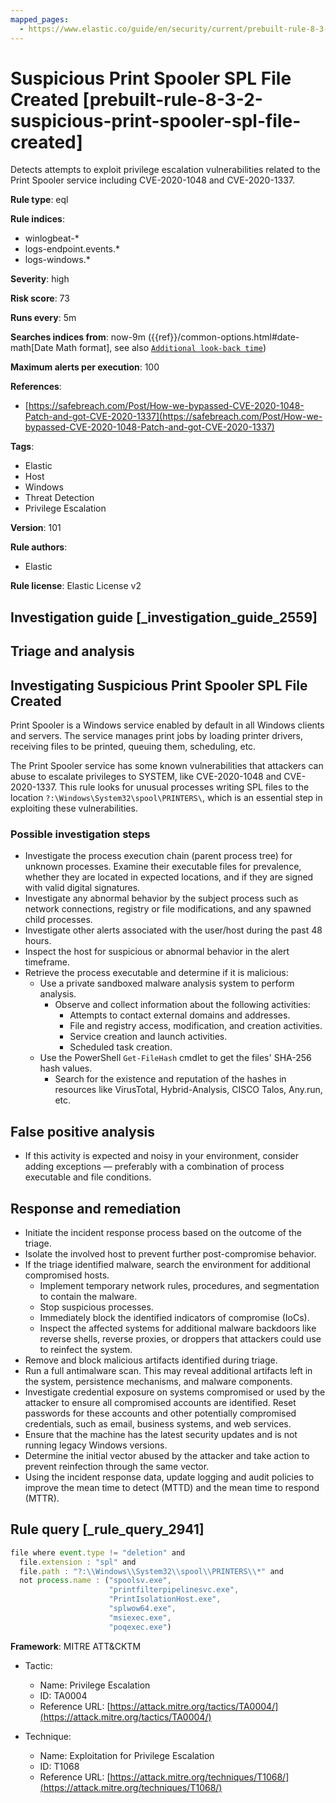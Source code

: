 ```yaml
---
mapped_pages:
  - https://www.elastic.co/guide/en/security/current/prebuilt-rule-8-3-2-suspicious-print-spooler-spl-file-created.html
---
```


# Suspicious Print Spooler SPL File Created [prebuilt-rule-8-3-2-suspicious-print-spooler-spl-file-created]

Detects attempts to exploit privilege escalation vulnerabilities related to the Print Spooler service including CVE-2020-1048 and CVE-2020-1337.

**Rule type**: eql

**Rule indices**:

* winlogbeat-*
* logs-endpoint.events.*
* logs-windows.*

**Severity**: high

**Risk score**: 73

**Runs every**: 5m

**Searches indices from**: now-9m ({{ref}}/common-options.html#date-math[Date Math format], see also [`Additional look-back time`](docs-content://solutions/security/detect-and-alert/create-detection-rule.md#rule-schedule))

**Maximum alerts per execution**: 100

**References**:

* [https://safebreach.com/Post/How-we-bypassed-CVE-2020-1048-Patch-and-got-CVE-2020-1337](https://safebreach.com/Post/How-we-bypassed-CVE-2020-1048-Patch-and-got-CVE-2020-1337)

**Tags**:

* Elastic
* Host
* Windows
* Threat Detection
* Privilege Escalation

**Version**: 101

**Rule authors**:

* Elastic

**Rule license**: Elastic License v2

## Investigation guide [_investigation_guide_2559]

## Triage and analysis

## Investigating Suspicious Print Spooler SPL File Created

Print Spooler is a Windows service enabled by default in all Windows clients and servers. The service manages print jobs
by loading printer drivers, receiving files to be printed, queuing them, scheduling, etc.

The Print Spooler service has some known vulnerabilities that attackers can abuse to escalate privileges to SYSTEM, like
CVE-2020-1048 and CVE-2020-1337. This rule looks for unusual processes writing SPL files to the location
`?:\Windows\System32\spool\PRINTERS\`, which is an essential step in exploiting these vulnerabilities.

### Possible investigation steps

- Investigate the process execution chain (parent process tree) for unknown processes. Examine their executable files
for prevalence, whether they are located in expected locations, and if they are signed with valid digital signatures.
- Investigate any abnormal behavior by the subject process such as network connections, registry or file modifications,
and any spawned child processes.
- Investigate other alerts associated with the user/host during the past 48 hours.
- Inspect the host for suspicious or abnormal behavior in the alert timeframe.
- Retrieve the process executable and determine if it is malicious:
  - Use a private sandboxed malware analysis system to perform analysis.
    - Observe and collect information about the following activities:
      - Attempts to contact external domains and addresses.
      - File and registry access, modification, and creation activities.
      - Service creation and launch activities.
      - Scheduled task creation.
  - Use the PowerShell `Get-FileHash` cmdlet to get the files' SHA-256 hash values.
    - Search for the existence and reputation of the hashes in resources like VirusTotal, Hybrid-Analysis, CISCO Talos, Any.run, etc.

## False positive analysis

- If this activity is expected and noisy in your environment, consider adding exceptions — preferably with a combination
of process executable and file conditions.

## Response and remediation

- Initiate the incident response process based on the outcome of the triage.
- Isolate the involved host to prevent further post-compromise behavior.
- If the triage identified malware, search the environment for additional compromised hosts.
  - Implement temporary network rules, procedures, and segmentation to contain the malware.
  - Stop suspicious processes.
  - Immediately block the identified indicators of compromise (IoCs).
  - Inspect the affected systems for additional malware backdoors like reverse shells, reverse proxies, or droppers that
  attackers could use to reinfect the system.
- Remove and block malicious artifacts identified during triage.
- Run a full antimalware scan. This may reveal additional artifacts left in the system, persistence mechanisms, and
malware components.
- Investigate credential exposure on systems compromised or used by the attacker to ensure all compromised accounts are
identified. Reset passwords for these accounts and other potentially compromised credentials, such as email, business
systems, and web services.
- Ensure that the machine has the latest security updates and is not running legacy Windows versions.
- Determine the initial vector abused by the attacker and take action to prevent reinfection through the same vector.
- Using the incident response data, update logging and audit policies to improve the mean time to detect (MTTD) and the
mean time to respond (MTTR).

## Rule query [_rule_query_2941]

```js
file where event.type != "deletion" and
  file.extension : "spl" and
  file.path : "?:\\Windows\\System32\\spool\\PRINTERS\\*" and
  not process.name : ("spoolsv.exe",
                      "printfilterpipelinesvc.exe",
                      "PrintIsolationHost.exe",
                      "splwow64.exe",
                      "msiexec.exe",
                      "poqexec.exe")
```

**Framework**: MITRE ATT&CKTM

* Tactic:

    * Name: Privilege Escalation
    * ID: TA0004
    * Reference URL: [https://attack.mitre.org/tactics/TA0004/](https://attack.mitre.org/tactics/TA0004/)

* Technique:

    * Name: Exploitation for Privilege Escalation
    * ID: T1068
    * Reference URL: [https://attack.mitre.org/techniques/T1068/](https://attack.mitre.org/techniques/T1068/)



